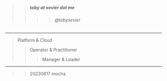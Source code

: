 

> 
>> ##### toby at sevier dot me
>>>> ###### @tobysevier

---

> Platform & Cloud
>> Operator & Practitioner
>>> Manager & Leader

---

>> 20230817 mocha

